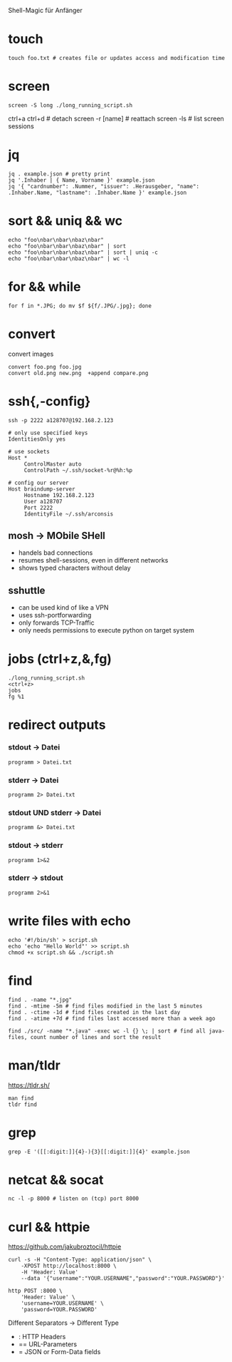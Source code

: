 Shell-Magic für Anfänger

# touch
```shell
touch foo.txt # creates file or updates access and modification time
```

# screen
```shell
screen -S long ./long_running_script.sh
```
ctrl+a ctrl+d # detach
screen -r [name] # reattach
screen -ls # list screen sessions

# jq
```shell
jq . example.json # pretty print
jq '.Inhaber | { Name, Vorname }' example.json
jq '{ "cardnumber": .Nummer, "issuer": .Herausgeber, "name": .Inhaber.Name, "lastname": .Inhaber.Name }' example.json
```

# sort && uniq && wc
```shell
echo "foo\nbar\nbar\nbaz\nbar"
echo "foo\nbar\nbar\nbaz\nbar" | sort
echo "foo\nbar\nbar\nbaz\nbar" | sort | uniq -c
echo "foo\nbar\nbar\nbaz\nbar" | wc -l
```

# for && while
```shell
for f in *.JPG; do mv $f ${f/.JPG/.jpg}; done
```

# convert
convert images

```shell
convert foo.png foo.jpg
convert old.png new.png  +append compare.png
```

# ssh{,-config}
```shell
ssh -p 2222 a128707@192.168.2.123
```

```shell
# only use specified keys
IdentitiesOnly yes

# use sockets
Host *
     ControlMaster auto
     ControlPath ~/.ssh/socket-%r@%h:%p

# config our server
Host braindump-server
     Hostname 192.168.2.123
     User a128707
     Port 2222
     IdentityFile ~/.ssh/arconsis
```

## mosh -> MObile SHell
- handels bad connections
- resumes shell-sessions, even in different networks
- shows typed characters without delay

## sshuttle
- can be used kind of like a VPN
- uses ssh-portforwarding
- only forwards TCP-Traffic
- only needs permissions to execute python on target system


# jobs (ctrl+z,&,fg)
```shell
./long_running_script.sh
<ctrl+z>
jobs
fg %1
```

# redirect outputs
### stdout -> Datei
```shell
programm > Datei.txt
```
### stderr -> Datei
```shell
programm 2> Datei.txt
```
### stdout UND stderr -> Datei
```shell
programm &> Datei.txt
```
### stdout -> stderr
```shell
programm 1>&2
```
### stderr -> stdout
```shell
programm 2>&1
```

# write files with echo
```shell
echo '#!/bin/sh' > script.sh
echo 'echo "Hello World"' >> script.sh
chmod +x script.sh && ./script.sh
```

# find
```shell
find . -name "*.jpg"
find . -mtime -5m # find files modified in the last 5 minutes
find . -ctime -1d # find files created in the last day
find . -atime +7d # find files last accessed more than a week ago

find ./src/ -name "*.java" -exec wc -l {} \; | sort # find all java-files, count number of lines and sort the result
```

# man/tldr
https://tldr.sh/

```shell
man find
tldr find
```

# grep
```shell
grep -E '([[:digit:]]{4}-){3}[[:digit:]]{4}' example.json
```

# netcat && socat
```shell
nc -l -p 8000 # listen on (tcp) port 8000
```

# curl && httpie
https://github.com/jakubroztocil/httpie

```shell
curl -s -H "Content-Type: application/json" \
	-XPOST http://localhost:8000 \
	-H 'Header: Value'
	--data '{"username":"YOUR.USERNAME","password":"YOUR.PASSWORD"}'

http POST :8000 \
	'Header: Value' \
	'username=YOUR.USERNAME' \
	'password=YOUR.PASSWORD'
```
Different Separators -> Different Type
- : HTTP Headers
- == URL-Parameters
- = JSON or Form-Data fields